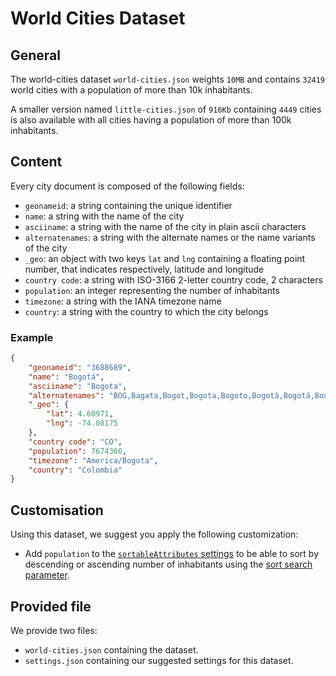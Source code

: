 # World Cities Dataset

## General

The world-cities dataset `world-cities.json` weights `10MB` and contains `32419` world cities with a population of more than 10k inhabitants.

A smaller version named `little-cities.json` of `916Kb` containing `4449` cities is also available with all cities having a population of more than 100k inhabitants.

## Content

Every city document is composed of the following fields:

- `geonameid`: a string containing the unique identifier
- `name`: a string with the name of the city
- `asciiname`: a string with the name of the city in plain ascii characters
- `alternatenames`: a string with the alternate names or the name variants of the city
- `_geo`: an object with two keys `lat` and `lng` containing a floating point number, that indicates respectively, latitude and longitude
- `country code`: a string with ISO-3166 2-letter country code, 2 characters
- `population`: an integer representing the number of inhabitants
- `timezone`: a string with the IANA timezone name
- `country`: a string with the country to which the city belongs


### Example
```json
{
    "geonameid": "3688689",
    "name": "Bogotá",
    "asciiname": "Bogota",
    "alternatenames": "BOG,Bagata,Bogot,Bogota,Bogoto,Bogotà,Bogotá,Boqota,Buoguota,Bógóta,Mponkota,Santa-Fe-de-Bogota,Santafe de Bogota,Santafe de Bogotá,Santafé de Bogotá,Wukuta,beageatta,bo ge da,bogota,bokota,bwghwta,bwgwta,bwgwth,bwjwta,pokotta,Μπογκοτά,Багата,Богота,Боґота,Санта-Фе-де-Богота,Բոգոտա,באגאטא,בוגוטה,بوجوتا,بوغوتا,بوگوتا,بگوٹا,بۆگۆتا,बोगोटा,बोगोता,বোগোতা,ਬੋਗੋਤਾ,ବୋଗୋଟା,பொகோட்டா,ಬೊಗೋಟ,ബൊഗോട്ട,โบโกตา,པོ་གོ་ཏ,ဘိုဂိုတာမြို့,ბოგოტა,ቦጎታ,ទីក្រុងបូកូតា,ボゴタ,波哥大,보고타",
    "_geo": {
        "lat": 4.60971,
        "lng": -74.08175
    },
    "country code": "CO",
    "population": 7674366,
    "timezone": "America/Bogota",
    "country": "Colombia"
}
```

## Customisation

Using this dataset, we suggest you apply the following customization:

- Add `population` to the [`sortableAttributes` settings](https://docs.meilisearch.com/reference/api/sortable_attributes) to be able to sort by descending or ascending number of inhabitants using the [sort search parameter](https://docs.meilisearch.com/reference/features/search_parameters.html#sort).

## Provided file

We provide two files:
- `world-cities.json` containing the dataset.
- `settings.json` containing our suggested settings for this dataset.
